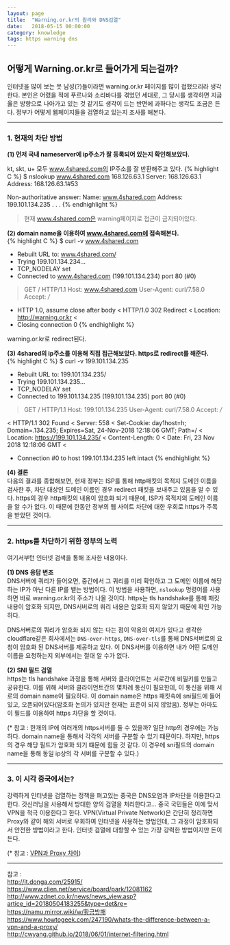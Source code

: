 ```yaml
---
layout: page
title:  "Warning.or.kr의 원리와 DNS검열"
date:   2018-05-15 00:00:00
category: knowledge
tags: https warning dns
---
```


## 어떻게 Warning.or.kr로 들어가게 되는걸까?
인터넷을 많이 보는 뭇 남성(?)들이라면 warning.or.kr 페이지를 많이 접했으리라 생각한다. 본인은 어렸을 적에 푸르나와 소리바다를 겪었던 세대로, 그 당시를 생각하면 지금 옳은 방향으로 나아가고 있는 것 같기도 생각이 드는 반면에 과하다는 생각도 조금은 든다. 정부가 어떻게 웹페이지들을 검열하고 있는지 조사를 해본다.

---

### 1. 현재의 차단 방법

**(1) 먼저 국내 nameserver에 ip주소가 잘 등록되어 있는지 확인해보았다.**

kt, skt, u+ 모두 www.4shared.com의 IP주소를 잘 반환해주고 있다.
{% highlight C %}
$ nslookup www.4shared.com 168.126.63.1
Server:		168.126.63.1
Address:	168.126.63.1#53

Non-authoritative answer:
Name:	www.4shared.com
Address: 199.101.134.235
.
.
.
{% endhighlight %}
> 현재 www.4shared.com은 warning페이지로 접근이 금지되어있다. 

**(2) domain name을 이용하여 www.4shared.com에 접속해본다.**  
{% highlight C %}
$ curl -v www.4shared.com
* Rebuilt URL to: www.4shared.com/
*   Trying 199.101.134.234...
* TCP_NODELAY set
* Connected to www.4shared.com (199.101.134.234) port 80 (#0)
> GET / HTTP/1.1
> Host: www.4shared.com
> User-Agent: curl/7.58.0
> Accept: */*
>
* HTTP 1.0, assume close after body
< HTTP/1.0 302 Redirect
< Location: http://warning.or.kr
<
* Closing connection 0
{% endhighlight %}

warning.or.kr로 redirect된다. 

**(3) 4shared의 ip주소를 이용해 직접 접근해보았다. https로 redirect를 해준다.**   
{% highlight C %}
$ curl -v 199.101.134.235
* Rebuilt URL to: 199.101.134.235/
*   Trying 199.101.134.235...
* TCP_NODELAY set
* Connected to 199.101.134.235 (199.101.134.235) port 80 (#0)
> GET / HTTP/1.1
> Host: 199.101.134.235
> User-Agent: curl/7.58.0
> Accept: */*
>
< HTTP/1.1 302 Found
< Server: 558
< Set-Cookie: day1host=h; Domain=.134.235; Expires=Sat, 24-Nov-2018 12:18:06 GMT; Path=/
< Location: https://199.101.134.235/
< Content-Length: 0
< Date: Fri, 23 Nov 2018 12:18:06 GMT
<
* Connection #0 to host 199.101.134.235 left intact
{% endhighlight %}

**(4) 결론**   
다음의 결과를 종합해보면, 현재 정부는 ISP를 통해 http패킷의 목적지 도메인 이름을 검사한 후, 차단 대상인 도메인 이름인 경우 redirect 패킷을 보내주고 있음을 알 수 있다. https의 경우 http패킷의 내용이 암호화 되기 때문에, ISP가 목적지의 도메인 이름을 알 수가 없다. 이 때문에 한동안 정부의 웹 사이트 차단에 대한 우회로 https가 주목을 받았던 것이다.

---

### 2. https를 차단하기 위한 정부의 노력

여기서부턴 인터넷 검색을 통해 조사한 내용이다.

**(1) DNS 응답 변조**   
DNS서버에 쿼리가 들어오면, 중간에서 그 쿼리를 미리 확인하고 그 도메인 이름에 해당하는 IP가 아닌 다른 IP를 뱉는 방법이다. 이 방법을 사용하면, `nslookup` 명령어를 사용하면 바로 warning.or.kr의 주소가 나올 것이다. https는 tls handshake를 통해 패킷내용이 암호화 되지만, DNS서버로의 쿼리 내용은 암호화 되지 않았기 때문에 확인 가능하다.

DNS서버로의 쿼리가 암호화 되지 않는 다는 점이 악용의 여지가 있다고 생각한 cloudflare같은 회사에서는 `DNS-over-https`, `DNS-over-tls`를 통해 DNS서버로의 요청이 암호화 된 DNS서버를 제공하고 있다. 이 DNS서버를 이용하면 내가 어떤 도메인이름을 요청하는지 외부에서는 절대 알 수가 없다.

**(2) SNI 필드 검열**   
https는 tls handshake 과정을 통해 서버와 클라이언트는 서로간에 비밀키를 만들고 공유한다. 이를 위해 서버와 클라이언트간의 몇차례 통신이 필요한데, 이 통신을 위해 서로의 domain name이 필요하다. 이 domain name은 https 패킷속에 sni필드에 들어있고, 오픈되어있다(암호화 논의가 있지만 현재는 표준이 되지 않았음). 정부는 아마도 이 필드를 이용하여 https 차단을 할 것이다.


(* 참고 : 한개의 IP에 여러개의 https서버를 둘 수 있을까? 일단 http의 경우에는 가능하다. domain name을 통해서 각각의 서버를 구분할 수 있기 떄문이다. 하지만, https의 경우 해당 필드가 암호화 되기 떄문에 힘들 것 같다. 이 경우에 sni필드의 domain name을 통해 동일 ip상의 각 서버를 구분할 수 있다.)


---

### 3. 이 시각 중국에서는?
강력하게 인터넷을 검열하는 정책을 펴고있는 중국은 DNS오염과 IP차단을 이용한다고 한다. 갓신러닝을 사용해서 방대한 양의 검열을 처리한다고... 중국 국민들은 이에 맞서 VPN을 적극 이용한다고 한다. VPN(Virtual Private Network)은 간단히 정리하면 Proxy와 같이 해외 서버로 우회하여 인터넷을 사용하는 방법인데, 그 과정이 암호화되서 안전한 방법이라고 한다. 인터넷 검열에 대항할 수 있는 가장 강력한 방법이지만 돈이 든다.   

(* 참고 : [VPN과 Proxy 차이](https://www.howtogeek.com/247190/whats-the-difference-between-a-vpn-and-a-proxy/))

---

참고 :   
http://it.donga.com/25915/  
https://www.clien.net/service/board/park/12081162     
http://www.zdnet.co.kr/news/news_view.asp?artice_id=20180504183255&type=det&re=   
https://namu.mirror.wiki/w/황금방패   https://www.howtogeek.com/247190/whats-the-difference-between-a-vpn-and-a-proxy/   
http://cwyang.github.io/2018/06/01/internet-filtering.html   
